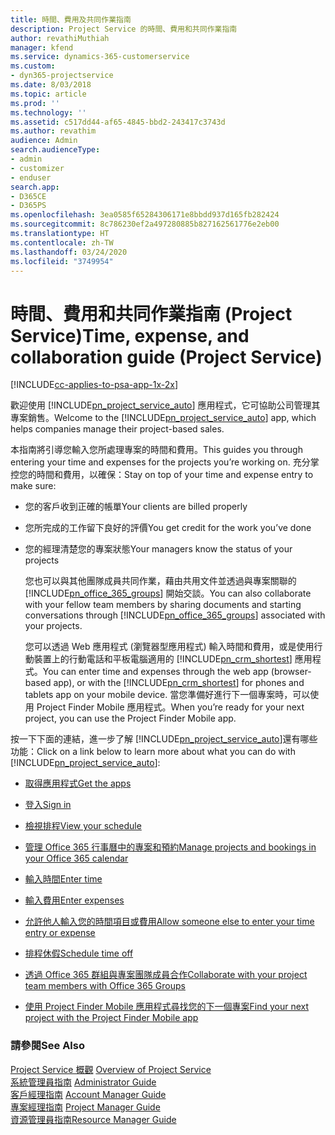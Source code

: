```yaml
---
title: 時間、費用及共同作業指南
description: Project Service 的時間、費用和共同作業指南
author: revathiMuthiah
manager: kfend
ms.service: dynamics-365-customerservice
ms.custom:
- dyn365-projectservice
ms.date: 8/03/2018
ms.topic: article
ms.prod: ''
ms.technology: ''
ms.assetid: c517dd44-af65-4845-bbd2-243417c3743d
ms.author: revathim
audience: Admin
search.audienceType:
- admin
- customizer
- enduser
search.app:
- D365CE
- D365PS
ms.openlocfilehash: 3ea0585f65284306171e8bbdd937d165fb282424
ms.sourcegitcommit: 8c786230ef2a497280885b827162561776e2eb00
ms.translationtype: HT
ms.contentlocale: zh-TW
ms.lasthandoff: 03/24/2020
ms.locfileid: "3749954"
---
```

# <a name="time-expense-and-collaboration-guide-project-service"></a><span data-ttu-id="e5a79-103">時間、費用和共同作業指南 (Project Service)</span><span class="sxs-lookup"><span data-stu-id="e5a79-103">Time, expense, and collaboration guide (Project Service)</span></span>

[!INCLUDE[cc-applies-to-psa-app-1x-2x](../includes/cc-applies-to-psa-app-1x-2x.md)]

<span data-ttu-id="e5a79-104">歡迎使用 [!INCLUDE[pn_project_service_auto](../includes/pn-project-service-auto.md)] 應用程式，它可協助公司管理其專案銷售。</span><span class="sxs-lookup"><span data-stu-id="e5a79-104">Welcome to the [!INCLUDE[pn_project_service_auto](../includes/pn-project-service-auto.md)] app, which helps companies manage their project-based sales.</span></span> 
  
 <span data-ttu-id="e5a79-105">本指南將引導您輸入您所處理專案的時間和費用。</span><span class="sxs-lookup"><span data-stu-id="e5a79-105">This guides you through entering your time and expenses for the projects you’re working on.</span></span> <span data-ttu-id="e5a79-106">充分掌控您的時間和費用，以確保：</span><span class="sxs-lookup"><span data-stu-id="e5a79-106">Stay on top of your time and expense entry to make sure:</span></span>  
  
- <span data-ttu-id="e5a79-107">您的客戶收到正確的帳單</span><span class="sxs-lookup"><span data-stu-id="e5a79-107">Your clients are billed properly</span></span>  
  
- <span data-ttu-id="e5a79-108">您所完成的工作留下良好的評價</span><span class="sxs-lookup"><span data-stu-id="e5a79-108">You get credit for the work you’ve done</span></span>  
  
- <span data-ttu-id="e5a79-109">您的經理清楚您的專案狀態</span><span class="sxs-lookup"><span data-stu-id="e5a79-109">Your managers know the status of your projects</span></span>  
  
  <span data-ttu-id="e5a79-110">您也可以與其他團隊成員共同作業，藉由共用文件並透過與專案關聯的 [!INCLUDE[pn_office_365_groups](../includes/pn-office-365-groups.md)] 開始交談。</span><span class="sxs-lookup"><span data-stu-id="e5a79-110">You can also collaborate with your fellow team members by sharing documents and starting conversations through [!INCLUDE[pn_office_365_groups](../includes/pn-office-365-groups.md)] associated with your projects.</span></span>  
  
  <span data-ttu-id="e5a79-111">您可以透過 Web 應用程式 (瀏覽器型應用程式) 輸入時間和費用，或是使用行動裝置上的行動電話和平板電腦適用的 [!INCLUDE[pn_crm_shortest](../includes/pn-crm-shortest.md)] 應用程式。</span><span class="sxs-lookup"><span data-stu-id="e5a79-111">You can enter time and expenses through the web app (browser-based app), or with the [!INCLUDE[pn_crm_shortest](../includes/pn-crm-shortest.md)] for phones and tablets app on your mobile device.</span></span> <span data-ttu-id="e5a79-112">當您準備好進行下一個專案時，可以使用 Project Finder Mobile 應用程式。</span><span class="sxs-lookup"><span data-stu-id="e5a79-112">When you’re ready for your next project, you can use the Project Finder Mobile app.</span></span>  
  
<span data-ttu-id="e5a79-113">按一下下面的連結，進一步了解 [!INCLUDE[pn_project_service_auto](../includes/pn-project-service-auto.md)]還有哪些功能：</span><span class="sxs-lookup"><span data-stu-id="e5a79-113">Click on a link below to learn more about what you can do with [!INCLUDE[pn_project_service_auto](../includes/pn-project-service-auto.md)]:</span></span>  
  
-   [<span data-ttu-id="e5a79-114">取得應用程式</span><span class="sxs-lookup"><span data-stu-id="e5a79-114">Get the apps</span></span>](../project-service/get-apps.md)  
  
-   [<span data-ttu-id="e5a79-115">登入</span><span class="sxs-lookup"><span data-stu-id="e5a79-115">Sign in</span></span>](../project-service/sign-in.md)  
  
-   [<span data-ttu-id="e5a79-116">檢視排程</span><span class="sxs-lookup"><span data-stu-id="e5a79-116">View your schedule</span></span>](../project-service/view-schedule.md)  
  
-   [<span data-ttu-id="e5a79-117">管理 Office 365 行事曆中的專案和預約</span><span class="sxs-lookup"><span data-stu-id="e5a79-117">Manage projects and bookings in your Office 365 calendar</span></span>](../project-service/manage-project-bookings-office-365-calendar.md)  
  
-   [<span data-ttu-id="e5a79-118">輸入時間</span><span class="sxs-lookup"><span data-stu-id="e5a79-118">Enter time</span></span>](../project-service/enter-time.md)  
  
-   [<span data-ttu-id="e5a79-119">輸入費用</span><span class="sxs-lookup"><span data-stu-id="e5a79-119">Enter expenses</span></span>](../project-service/enter-expenses.md)  
  
-   [<span data-ttu-id="e5a79-120">允許他人輸入您的時間項目或費用</span><span class="sxs-lookup"><span data-stu-id="e5a79-120">Allow someone else to enter your time entry or expense</span></span>](../project-service/allow-someone-else-enter-time-entry-expense.md)  
  
-   [<span data-ttu-id="e5a79-121">排程休假</span><span class="sxs-lookup"><span data-stu-id="e5a79-121">Schedule time off</span></span>](../project-service/schedule-time-off.md)  
  
-   [<span data-ttu-id="e5a79-122">透過 Office 365 群組與專案團隊成員合作</span><span class="sxs-lookup"><span data-stu-id="e5a79-122">Collaborate with your project team members with Office 365 Groups</span></span>](../project-service/collaborate-project-team-members-office-365-groups.md)  
  
-   [<span data-ttu-id="e5a79-123">使用 Project Finder Mobile 應用程式尋找您的下一個專案</span><span class="sxs-lookup"><span data-stu-id="e5a79-123">Find your next project with the Project Finder Mobile app</span></span>](../project-service/find-next-project-finder-mobile-app.md)  
  
### <a name="see-also"></a><span data-ttu-id="e5a79-124">請參閱</span><span class="sxs-lookup"><span data-stu-id="e5a79-124">See Also</span></span>  
 <span data-ttu-id="e5a79-125">[Project Service 概觀](../project-service/overview.md) </span><span class="sxs-lookup"><span data-stu-id="e5a79-125">[Overview of Project Service](../project-service/overview.md) </span></span>  
 <span data-ttu-id="e5a79-126">[系統管理員指南](../project-service/admin-guide.md) </span><span class="sxs-lookup"><span data-stu-id="e5a79-126">[Administrator Guide](../project-service/admin-guide.md) </span></span>  
 <span data-ttu-id="e5a79-127">[客戶經理指南](../project-service/account-manager-guide.md) </span><span class="sxs-lookup"><span data-stu-id="e5a79-127">[Account Manager Guide](../project-service/account-manager-guide.md) </span></span>  
 <span data-ttu-id="e5a79-128">[專案經理指南](../project-service/project-manager-guide.md) </span><span class="sxs-lookup"><span data-stu-id="e5a79-128">[Project Manager Guide](../project-service/project-manager-guide.md) </span></span>  
 [<span data-ttu-id="e5a79-129">資源管理員指南</span><span class="sxs-lookup"><span data-stu-id="e5a79-129">Resource Manager Guide</span></span>](../project-service/resource-manager-guide.md)   
